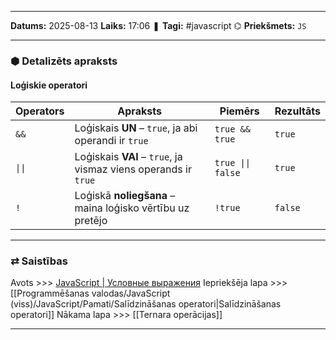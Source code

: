 ___

**Datums:** 2025-08-13
**Laiks:** 17:06
❚ **Tagi:** #javascript 
⌬ **Priekšmets:**  `JS`

---
### ⬢ Detalizēts apraksts
#### Loģiskie operatori

| Operators | Apraksts                                                       | Piemērs           | Rezultāts |
| --------- | -------------------------------------------------------------- | ----------------- | --------- |
| `&&`      | Loģiskais **UN** – `true`, ja abi operandi ir `true`           | `true && true`    | `true`    |
| `\|\|`    | Loģiskais **VAI** – `true`, ja vismaz viens operands ir `true` | `true \|\| false` | `true`    |
| `!`       | Loģiskā **noliegšana** – maina loģisko vērtību uz pretējo      | `!true`           | `false`   |

---
### ⇄ Saistības

Avots >>> [JavaScript \| Условные выражения](https://metanit.com/web/javascript/2.10.php)
Iepriekšēja lapa >>> [[Programmēšanas valodas/JavaScript (viss)/JavaScript/Pamati/Salīdzināšanas operatori|Salīdzināšanas operatori]]
Nākama lapa >>> [[Ternara operācijas]]

---